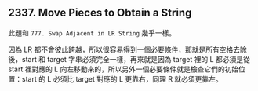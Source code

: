 ## 2337. Move Pieces to Obtain a String

此題和 `777. Swap Adjacent in LR String` 幾乎一樣。

因為 LR 都不會彼此跨越，所以很容易得到一個必要條件，那就是所有空格去除後，start 和 target 字串必須完全一樣，再來就是因為 target 裡的 L 都必須是從 start 裡對應的 L 向左移動來的，所以另外一個必要條件就是檢查它們的初始位置：start 的 L 必須比 target 對應的 L 更靠右，同理 R 就必須更靠左。
